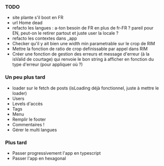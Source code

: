 ### TODO

- site plante s'il boot en FR
- url Home dead
- refacto les langues : a-ton besoin de FR en plus de fr-FR ? pareil pour EN, peut-on le retirer partout et juste user la locale ?
- refacto les contextes dans \_app
- Checker qu'il y ait bien une width min parametrable sur le crop de RIM
- Mettre la fonction de ratio de crop definissable par appel dans RIM
- Créer une fonction de gestion des erreurs et message d'erreur (à la isValid de courtage) qui renvoie le bon string à afficher en fonction du type d'erreur (pour appliquer où ?)

### Un peu plus tard

- loader sur le fetch de posts (isLoading déjà fonctionnel, juste à mettre le loader)
- Users
- Levels d'accès
- Tags
- Menu
- Remplir le footer
- Commentaires !
- Gérer le multi langues

### Plus tard

- Passer progressivement l'app en typescript
- Passer l'app en hexagonal
